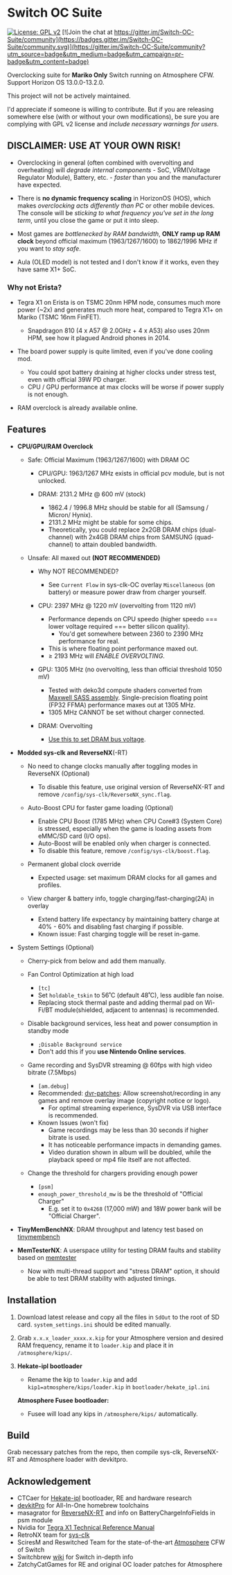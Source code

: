 # Switch OC Suite

[![License: GPL v2](https://img.shields.io/badge/License-GPL_v2-blue.svg)](https://www.gnu.org/licenses/old-licenses/gpl-2.0.en.html) [![Join the chat at https://gitter.im/Switch-OC-Suite/community](https://badges.gitter.im/Switch-OC-Suite/community.svg)](https://gitter.im/Switch-OC-Suite/community?utm_source=badge&utm_medium=badge&utm_campaign=pr-badge&utm_content=badge)

Overclocking suite for **Mariko Only** Switch running on Atmosphere CFW. Support Horizon OS 13.0.0-13.2.0.

This project will not be actively maintained.

I'd appreciate if someone is willing to contribute. But if you are releasing somewhere else (with or without your own modifications), be sure you are complying with GPL v2 license and _include necessary warnings for users_.



## DISCLAIMER: USE AT YOUR OWN RISK!

- Overclocking in general (often combined with overvolting and overheating) will _degrade internal components_ - SoC, VRM(Voltage Regulator Module), Battery, etc. - _faster_ than you and the manufacturer have expected.

- There is **no dynamic frequency scaling** in HorizonOS (HOS), which makes _overclocking acts differently than PC_ or other mobile devices. The console will be _sticking to what frequency you've set in the long term_, until you close the game or put it into sleep.

- Most games are _bottlenecked by RAM bandwidth_, **ONLY ramp up RAM clock** beyond official maximum (1963/1267/1600) to 1862/1996 MHz if you want to _stay safe_.

- Aula (OLED model) is not tested and I don't know if it works, even they have same X1+ SoC.


### Why not Erista?

- Tegra X1 on Erista is on TSMC 20nm HPM node, consumes much more power (~2x) and generates much more heat, compared to Tegra X1+ on Mariko (TSMC 16nm FinFET).
  - Snapdragon 810 (4 x A57 @ 2.0GHz + 4 x A53) also uses 20nm HPM, see how it plagued Android phones in 2014.

- The board power supply is quite limited, even if you've done cooling mod.
  - You could spot battery draining at higher clocks under stress test, even with official 39W PD charger.
  - CPU / GPU performance at max clocks will be worse if power supply is not enough.

- RAM overclock is already available online.



## Features

- **CPU/GPU/RAM Overclock**

  - Safe: Official Maximum (1963/1267/1600) with DRAM OC

    - CPU/GPU: 1963/1267 MHz exists in official pcv module, but is not unlocked.

    - DRAM: 2131.2 MHz @ 600 mV (stock)
      - 1862.4 / 1996.8 MHz should be stable for all (Samsung / Micron/ Hynix).
      - 2131.2 MHz might be stable for some chips.
      - Theoretically, you could replace 2x2GB DRAM chips (dual-channel) with 2x4GB DRAM chips from SAMSUNG (quad-channel) to attain doubled bandwidth.

  - Unsafe: All maxed out **(NOT RECOMMENDED)**

    - Why NOT RECOMMENDED?
      - See `Current Flow` in sys-clk-OC overlay `Miscellaneous` (on battery) or measure power draw from charger yourself.

    - CPU: 2397 MHz @ 1220 mV (overvolting from 1120 mV)
      - Performance depends on CPU speedo (higher speedo === lower voltage required === better silicon quality).
        - You'd get somewhere between 2360 to 2390 MHz performance for real.
      - This is where floating point performance maxed out.
      - ≥ 2193 MHz will _ENABLE OVERVOLTING_.

    - GPU: 1305 MHz (no overvolting, less than official threshold 1050 mV)
      - Tested with deko3d compute shaders converted from [Maxwell SASS assembly](https://gist.github.com/KazushiMe/82b6bd89621f451b51c9b1ccd2202b97). Single-precision floating point (FP32 FFMA) performance maxes out at 1305 MHz.
      - 1305 MHz CANNOT be set without charger connected.

    - DRAM: Overvolting
      - [Use this to set DRAM bus voltage](https://gist.github.com/KazushiMe/6bb0fcbefe0e03b1274079522516d56d).

- **Modded sys-clk and ReverseNX**(-RT)

  - No need to change clocks manually after toggling modes in ReverseNX (Optional)
    - To disable this feature, use original version of ReverseNX-RT and remove `/config/sys-clk/ReverseNX_sync.flag`.

  - Auto-Boost CPU for faster game loading (Optional)
    - Enable CPU Boost (1785 MHz) when CPU Core#3 (System Core) is stressed, especially when the game is loading assets from eMMC/SD card (I/O ops).
    - Auto-Boost will be enabled only when charger is connected.
    - To disable this feature, remove `/config/sys-clk/boost.flag`.

  - Permanent global clock override
    - Expected usage: set maximum DRAM clocks for all games and profiles.

  - View charger & battery info, toggle charging/fast-charging(2A) in overlay
    - Extend battery life expectancy by maintaining battery charge at 40% - 60% and disabling fast charging if possible.
    - Known issue: Fast charging toggle will be reset in-game.

- System Settings (Optional)

  - Cherry-pick from below and add them manually.

  - Fan Control Optimization at high load
    - `[tc]`
    - Set `holdable_tskin` to 56˚C (default 48˚C), less audible fan noise.
    - Replacing stock thermal paste and adding thermal pad on Wi-Fi/BT module(shielded, adjacent to antennas) is recommended.

  - Disable background services, less heat and power consumption in standby mode
    - `;Disable Background service`
    - Don't add this if you **use Nintendo Online services**.

  - Game recording and SysDVR streaming @ 60fps with high video bitrate (7.5Mbps)
    - `[am.debug]`
    - Recommended: [dvr-patches](https://github.com/exelix11/dvr-patches): Allow screenshot/recording in any games and remove overlay image (copyright notice or logo).
      - For optimal streaming experience, SysDVR via USB interface is recommended.
    - Known Issues (won't fix)
      - Game recordings may be less than 30 seconds if higher bitrate is used.
      - It has noticeable performance impacts in demanding games.
      - Video duration shown in album will be doubled, while the playback speed or mp4 file itself are not affected.

  - Change the threshold for chargers providing enough power
    - `[psm]`
    - `enough_power_threshold_mw` is be the threshold of "Official Charger"
      - E.g. set it to `0x4268` (17,000 mW) and 18W power bank will be "Official Charger".

- **TinyMemBenchNX**: DRAM throughput and latency test based on [tinymembench](https://github.com/ssvb/tinymembench)

- **MemTesterNX**: A userspace utility for testing DRAM faults and stability based on [memtester](https://pyropus.ca/software/memtester/)
  - Now with multi-thread support and "stress DRAM" option, it should be able to test DRAM stability with adjusted timings.



## Installation

1. Download latest release and copy all the files in `SdOut` to the root of SD card. `system_settings.ini` should be edited manually.

2. Grab `x.x.x_loader_xxxx.x.kip` for your Atmosphere version and desired RAM frequency, rename it to `loader.kip` and place it in `/atmosphere/kips/`.

3. **Hekate-ipl bootloader**
   - Rename the kip to `loader.kip` and add `kip1=atmosphere/kips/loader.kip` in `bootloader/hekate_ipl.ini`

   **Atmosphere Fusee bootloader:**
   - Fusee will load any kips in `/atmosphere/kips/` automatically.



## Build

Grab necessary patches from the repo, then compile sys-clk, ReverseNX-RT and Atmosphere loader with devkitpro.



## Acknowledgement

- CTCaer for [Hekate-ipl](https://github.com/CTCaer/hekate) bootloader, RE and hardware research
- [devkitPro](https://devkitpro.org/) for All-In-One homebrew toolchains
- masagrator for [ReverseNX-RT](https://github.com/masagrator/ReverseNX-RT) and info on BatteryChargeInfoFields in psm module
- Nvidia for [Tegra X1 Technical Reference Manual](https://developer.nvidia.com/embedded/dlc/tegra-x1-technical-reference-manual)
- RetroNX team for [sys-clk](https://github.com/retronx-team/sys-clk)
- SciresM and Reswitched Team for the state-of-the-art [Atmosphere](https://github.com/Atmosphere-NX/Atmosphere) CFW of Switch
- Switchbrew [wiki](http://switchbrew.org/wiki/) for Switch in-depth info
- ZatchyCatGames for RE and original OC loader patches for Atmosphere
